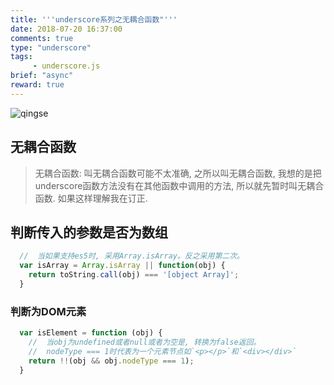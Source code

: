 ```yaml
---
title: '''underscore系列之无耦合函数"'''
date: 2018-07-20 16:37:00
comments: true
type: "underscore"
tags:
     - underscore.js
brief: "async"
reward: true
---
```

![qingse](https://wangdabaoqq.github.io/hexo-back-up/assets/img/qingse.jpg)
<!--more-->
##  无耦合函数
> 无耦合函数: 叫无耦合函数可能不太准确, 之所以叫无耦合函数, 我想的是把underscore函数方法没有在其他函数中调用的方法, 所以就先暂时叫无耦合函数. 如果这样理解我在订正.

##  判断传入的参数是否为数组
```js
  //  当如果支持es5时, 采用Array.isArray。反之采用第二次。
  var isArray = Array.isArray || function(obj) {
    return toString.call(obj) === '[object Array]';
  }
```
### 判断为DOM元素
```js
  var isElement = function (obj) {
    //  当obj为undefined或者null或者为空是, 转换为false返回。
    //  nodeType === 1时代表为一个元素节点如`<p></p>`和`<div></div>`
    return !!(obj && obj.nodeType === 1);
  }
```
